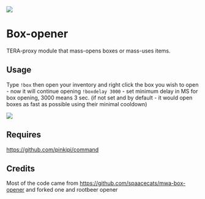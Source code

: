 <img src=http://i.cubeupload.com/rF27Xw.jpg>

# Box-opener
TERA-proxy module that mass-opens boxes or mass-uses items.

## Usage
Type `!box` then open your inventory and right click the box you wish to open - now it will continue opening
`!boxdelay 3000` - set minimum delay in MS for box opening, 3000 means 3 sec. (if not set and by default - it would open boxes as fast as possible using their minimal cooldown)

<img src=http://i.cubeupload.com/Sr7lEW.jpg>

## Requires
https://github.com/pinkipi/command

## Credits
Most of the code came from https://github.com/spaacecats/mwa-box-opener and forked one and rootbeer opener

